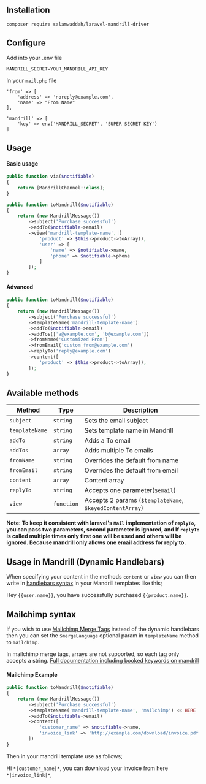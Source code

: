 ## Installation 
```
composer require salamwaddah/laravel-mandrill-driver
```

## Configure
Add into your .env file
```
MANDRILL_SECRET=YOUR_MANDRILL_API_KEY
```
In your `mail.php` file

```
'from' => [
    'address' => 'noreply@example.com',
    'name' => "From Name"
],

'mandrill' => [
    'key' => env('MANDRILL_SECRET', 'SUPER SECRET KEY')
]
```

## Usage

#### Basic usage
```php
public function via($notifiable)
{
    return [MandrillChannel::class];
}

public function toMandrill($notifiable)
{
    return (new MandrillMessage())
        ->subject('Purchase successful')
        ->addTo($notifiable->email)
        ->view('mandrill-template-name', [
            'product' => $this->product->toArray(),
            'user' => [
                'name' => $notifiable->name,
                'phone' => $notifiable->phone
            ]
        ]);
}
```
#### Advanced
```php
public function toMandrill($notifiable)
{
    return (new MandrillMessage())
        ->subject('Purchase successful')
        ->templateName('mandrill-template-name')
        ->addTo($notifiable->email)
        ->addTos(['a@example.com', 'b@example.com'])
        ->fromName('Customized From')
        ->fromEmail('custom_from@example.com')
        ->replyTo('reply@example.com')
        ->content([
            'product' => $this->product->toArray(),
        ]);
}
```

## Available methods
|Method|Type|Description|
|------|----|----|
|`subject`|`string`|Sets the email subject| 
|`templateName`|`string`|Sets template name in Mandrill|
|`addTo`|`string`|Adds a To email| 
|`addTos`|`array`|Adds multiple To emails|
|`fromName`|`string`|Overrides the default from name|
|`fromEmail`|`string`|Overrides the default from email|
|`content`|`array`|Content array| 
|`replyTo`|`string`|Accepts one parameter(`$email`)|
|`view`|`function`|Accepts 2 params (`$templateName`, `$keyedContentArray`)|

**Note: To keep it consistent with laravel's `Mail` implementation of `replyTo`, you can pass two parameters, second parameter is ignored, and If `replyTo` is called multiple times only first one will be used and others will be ignored. Because mandrill only allows one email address for reply to.**

## Usage in Mandrill (Dynamic Handlebars)
When specifying your content in the methods `content` or `view` you can then write in [handlebars syntax](https://mandrill.zendesk.com/hc/en-us/articles/205582537-Using-Handlebars-for-Dynamic-Content) in your Mandrill templates like this; 

Hey `{{user.name}}`, you have successfully purchased `{{product.name}}`.

## Mailchimp syntax
If you wish to use [Mailchimp Merge Tags](https://mandrill.zendesk.com/hc/en-us/articles/205582787-Mailchimp-Merge-Tags-Supported-in-Mandrill) instead of the dynamic handlebars then you can set the `$mergeLanguage` optional param in `templateName` method to `mailchimp`.

In mailchimp merge tags, arrays are not supported, so each tag only accepts a string. [Full documentation including booked keywords on mandrill](https://mandrill.zendesk.com/hc/en-us/articles/205582787-Mailchimp-Merge-Tags-Supported-in-Mandrill)
#### Mailchimp Example
```php
public function toMandrill($notifiable)
{
    return (new MandrillMessage())
        ->subject('Purchase successful')
        ->templateName('mandrill-template-name', 'mailchimp') << HERE
        ->addTo($notifiable->email)
        ->content([
            'customer_name' => $notifiable->name,
            'invoice_link' => 'http://example.com/download/invoice.pdf',
        ])
}
```
Then in your mandrill template use as follows;

Hi `*|customer_name|*`, you can download your invoice from here `*|invoice_link|*`, 
